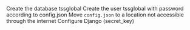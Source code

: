 Create the database tssglobal
Create the user tssglobal with password according to config.json
Move `config.json` to a location not accessible through the internet
Configure Django (secret_key)

